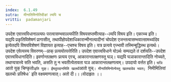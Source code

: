 ```yaml
---
index:  6.1.49
sutra:  मीनातिमिनोतिदीङां ल्यपि च
vritti:  padamanjari
---
```


उपदेश एवात्त्वविधानाल्ल्यपः परत्वासम्भवाल्ल्यपीति विषयसप्तमीत्याह--ल्यपि विषय इति। एकाच्च इति। यद्यपि प्रकृतिविशेषणं प्रागासीत्, तथापीहोपदेशाधिकारान्मीनात्यादीनां चोपदेश एजन्तत्वासम्भवात्सामर्थ्यादेव इत्येतदपि विषयविशेषणं विज्ञायत इत्याह--एचश्च विषय इति। यत्र प्रत्यये एज्भावी तस्मिन्बुद्धिस्थ इत्यर्थः। उपदेश एवेत्यस्य विवरणम्--प्राक् प्रत्ययोत्पत्तेरिति।
उपदेश एवात्त्वविधाने योऽर्थः सम्पद्यते तं दर्शयति--उपदेश एवात्त्वविधानादिति। इवर्णान्तलक्षणः प्रत्यय एरच्, आकारान्तलक्षणस्तु घञ्। यद्यपि घञाकारान्तादिति नोच्यते, तथाप्यत्रात्त्वे सति भवति, असति तु न भवतीत्येतावता घञ आकारान्तलक्षणत्वम्। उपदायो वर्त्तत इति। `घञि `आतो युक् चिण्कृतोः` इति युक्। ईषदुपदानमिति खलर्थे `आतो युच्`। मीनातिमिनोत्येस्तु खलचावेव भवत; `निमीमिलियां खलचोः प्रतिषेधः` इति वक्ष्यमाणत्वात्। अतो दी।।।वोदाहृतः ।।

